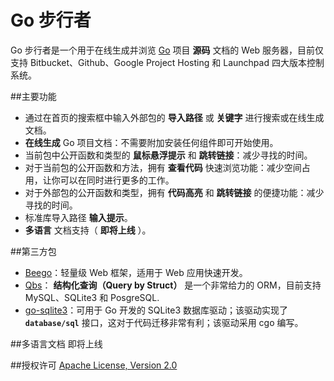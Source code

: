 Go 步行者
========

Go 步行者是一个用于在线生成并浏览 <a target="_blank" href="http://golang.org/">Go</a> 项目 <b>源码</b> 文档的 Web 服务器，目前仅支持 Bitbucket、Github、Google Project Hosting 和 Launchpad 四大版本控制系统。

##主要功能
- 通过在首页的搜索框中输入外部包的 **导入路径** 或 **关键字** 进行搜索或在线生成文档。
- **在线生成** Go 项目文档：不需要附加安装任何组件即可开始使用。
- 当前包中公开函数和类型的 **鼠标悬浮提示** 和 **跳转链接**：减少寻找的时间。
- 对于当前包的公开函数和方法，拥有 **查看代码** 快速浏览功能：减少空间占用，让你可以在同时进行更多的工作。
- 对于外部包的公开函数和类型，拥有 **代码高亮** 和 **跳转链接** 的便捷功能：减少寻找的时间。
- 标准库导入路径 **输入提示**。
- **多语言** 文档支持（ **即将上线** ）。

##第三方包
- [Beego](https://gowalker.org/github.com/astaxie/beego)：轻量级 Web 框架，适用于 Web 应用快速开发。
- [Qbs](https://gowalker.org/github.com/coocood/qbs)： **结构化查询（Query by Struct）** 是一个非常给力的 ORM，目前支持 MySQL、SQLite3 和 PosgreSQL.
- [go-sqlite3](http://gowalker.org/github.com/mattn/go-sqlite3)：可用于 Go 开发的 SQLite3 数据库驱动；该驱动实现了 **`database/sql`** 接口，这对于代码迁移非常有利；该驱动采用 cgo 编写。

##多语言文档
即将上线

##授权许可
[Apache License, Version 2.0](http://www.apache.org/licenses/LICENSE-2.0.html)